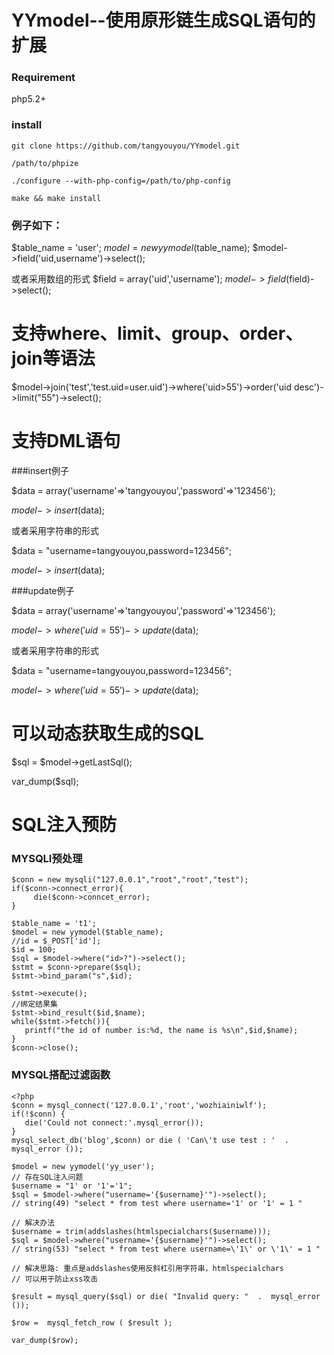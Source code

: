 # YYmodel--使用原形链生成SQL语句的扩展

### Requirement
php5.2+

### install
```
git clone https://github.com/tangyouyou/YYmodel.git

/path/to/phpize

./configure --with-php-config=/path/to/php-config

make && make install
```


### 例子如下：

$table_name = 'user';
$model = new yymodel($table_name);
$model->field('uid,username')->select();

或者采用数组的形式
$field = array('uid','username');
$model->field($field)->select();

# 支持where、limit、group、order、join等语法

$model->join('test','test.uid=user.uid')->where('uid>55')->order('uid desc')->limit("55")->select();

# 支持DML语句

###insert例子

$data = array('username'=>'tangyouyou','password'=>'123456');

$model->insert($data);

或者采用字符串的形式

$data = "username=tangyouyou,password=123456";

$model->insert($data);

###update例子

$data = array('username'=>'tangyouyou','password'=>'123456');

$model->where('uid=55')->update($data);

或者采用字符串的形式

$data = "username=tangyouyou,password=123456";

$model->where('uid=55')->update($data);

# 可以动态获取生成的SQL
$sql = $model->getLastSql();

var_dump($sql);

# SQL注入预防


### MYSQLI预处理
```
$conn = new mysqli("127.0.0.1","root","root","test");
if($conn->connect_error){
     die($conn->conncet_error);
}

$table_name = 't1';
$model = new yymodel($table_name);
//id = $_POST['id'];
$id = 100;
$sql = $model->where("id>?")->select();
$stmt = $conn->prepare($sql);
$stmt->bind_param("s",$id);

$stmt->execute();
//绑定结果集
$stmt->bind_result($id,$name);
while($stmt->fetch()){
   printf("the id of number is:%d, the name is %s\n",$id,$name);
}
$conn->close();
```

### MYSQL搭配过滤函数
```
<?php
$conn = mysql_connect('127.0.0.1','root','wozhiainiwlf');
if(!$conn) {
   die('Could not connect:'.mysql_error());
}
mysql_select_db('blog',$conn) or die ( 'Can\'t use test : '  .  mysql_error ());

$model = new yymodel('yy_user');
// 存在SQL注入问题
$username = "1' or '1'='1";
$sql = $model->where("username='{$username}'")->select();
// string(49) "select * from test where username='1' or '1' = 1 "

// 解决办法
$username = trim(addslashes(htmlspecialchars($username)));
$sql = $model->where("username='{$username}'")->select();
// string(53) "select * from test where username=\'1\' or \'1\' = 1 "

// 解决思路: 重点是addslashes使用反斜杠引用字符串，htmlspecialchars
// 可以用于防止xss攻击

$result = mysql_query($sql) or die( "Invalid query: "  .  mysql_error ());

$row =  mysql_fetch_row ( $result );

var_dump($row);

```




